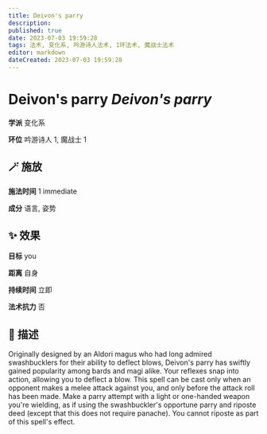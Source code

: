 ```yaml
---
title: Deivon's parry
description: 
published: true
date: 2023-07-03 19:59:28
tags: 法术, 变化系, 吟游诗人法术, 1环法术, 魔战士法术
editor: markdown
dateCreated: 2023-07-03 19:59:28
---
```


# **Deivon's parry** *Deivon's parry*

**学派** 变化系 

**环位** 吟游诗人 1, 魔战士 1

## 🪄 施放

**施法时间** 1 immediate

**成分** 语言, 姿势

## ✨ 效果 

**目标** you 

**距离** 自身  

**持续时间** 立即 

**法术抗力** 否

## 📖 描述

Originally designed by an Aldori magus who had long admired swashbucklers for their ability to deflect blows, Deivon's parry has swiftly gained popularity among bards and magi alike. Your reflexes snap into action, allowing you to deflect a blow. This spell can be cast only when an opponent makes a melee attack against you, and only before the attack roll has been made. Make a parry attempt with a light or one-handed weapon you're wielding, as if using the swashbuckler's opportune parry and riposte deed (except that this does not require panache). You cannot riposte as part of this spell's effect.
    